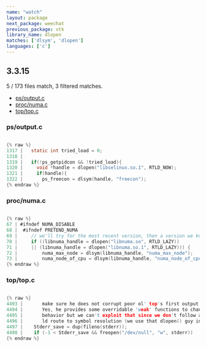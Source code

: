 ```yaml
---
name: "watch"
layout: package
next_package: weechat
previous_package: vtk
library_name: dlopen
matches: ['dlsym', 'dlopen']
languages: ['c']
---
```

## 3.3.15
5 / 173 files match, 3 filtered matches.

 - [ps/output.c](#psoutputc)
 - [proc/numa.c](#procnumac)
 - [top/top.c](#toptopc)

### ps/output.c

```c

{% raw %}
1317 |   static int tried_load = 0;
1318 | 
1319 |   if(!ps_getpidcon && !tried_load){
1320 |     void *handle = dlopen("libselinux.so.1", RTLD_NOW);
1321 |     if(handle){
1322 |       ps_freecon = dlsym(handle, "freecon");
{% endraw %}

```
### proc/numa.c

```c

{% raw %}
67 | #ifndef NUMA_DISABLE
68 |  #ifndef PRETEND_NUMA
69 |     // we'll try for the most recent version, then a version we know works...
70 |     if ((libnuma_handle = dlopen("libnuma.so", RTLD_LAZY))
71 |     || (libnuma_handle = dlopen("libnuma.so.1", RTLD_LAZY))) {
72 |         numa_max_node = dlsym(libnuma_handle, "numa_max_node");
73 |         numa_node_of_cpu = dlsym(libnuma_handle, "numa_node_of_cpu");
{% endraw %}

```
### top/top.c

```c

{% raw %}
4493 |       make sure he does not corrupt poor ol' top's first output screen!
4494 |       Yes, he provides some overridable 'weak' functions to change such
4495 |       behavior but we can't exploit that since we don't follow a normal
4496 |       ld route to symbol resolution (we use that dlopen() guy instead)! */
4497 |    Stderr_save = dup(fileno(stderr));
4498 |    if (-1 < Stderr_save && freopen("/dev/null", "w", stderr))
{% endraw %}

```